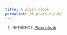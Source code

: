 ```yaml
---
title: A plain cloak
permalink: /A_plain_cloak/
---
```


1.  REDIRECT [Plain cloak](Plain_cloak "wikilink")